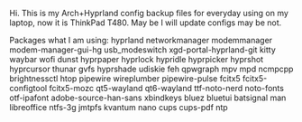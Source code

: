 Hi.
This is my Arch+Hyprland config backup files for everyday using on my laptop, now it is ThinkPad T480.
May be I will update configs may be not.

Packages what I am using:
hyprland
networkmanager
modemmanager
modem-manager-gui-hg
usb_modeswitch
xgd-portal-hyprland-git
kitty
waybar
wofi
dunst
hyprpaper
hyprlock
hypridle
hyprpicker
hyprshot
hyprcursor
thunar
gvfs
hyprshade
udiskie
feh
qpwgraph
mpv
mpd
ncmpcpp
brightnessctl
htop
pipewire
wireplumber
pipewire-pulse
fcitx5
fcitx5-configtool
fcitx5-mozc 
qt5-wayland
qt6-wayland
ttf-noto-nerd
noto-fonts
otf-ipafont
adobe-source-han-sans
xbindkeys
bluez
bluetui
batsignal
man
libreoffice
ntfs-3g
jmtpfs
kvantum
nano
cups
cups-pdf
ntp
